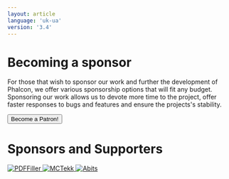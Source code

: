 ```yaml
---
layout: article
language: 'uk-ua'
version: '3.4'
---
```


# Becoming a sponsor

For those that wish to sponsor our work and further the development of Phalcon, we offer various sponsorship options that will fit any budget. Sponsoring our work allows us to devote more time to the project, offer faster responses to bugs and features and ensure the projects's stability.

<a href="https://phalcon.link/fund">
<button class="btn button-small btn-danger">
    Become a Patron!
</button>
</a>

# Sponsors and Supporters

<a href="https://pdffiller.com/" target="_blank">
    <img src="https://assets.phalconphp.com/phalcon/images/backers/pdffiller-240x60.png" alt="PDFFiller" />
</a>

<a href="https://mctekk.com/" target="_blank">
    <img src="https://assets.phalconphp.com/phalcon/images/backers/mctekk-240x60.png" alt="MCTekk" />
</a>

<a href="https://abits.com/" target="_blank">
    <img src="https://assets.phalconphp.com/phalcon/images/backers/abits-240x60.png" alt="Abits" />
</a>
